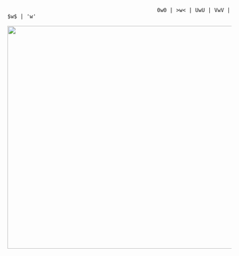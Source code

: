           
           
                                                   0w0 | >w< | UwU | VwV | $w$ | 'w'

   <p align="center"> 
   <img src="https://c.tenor.com/A7WS15hHQDEAAAAC/azur-lane-kaga.gif" width="1000" height="500">
  
<p>
 

<!--
**pooh18528/pooh18528** is a ✨ _special_ ✨ repository because its `README.md` (this file) appears on your GitHub profile.


Here are some ideas to get you started:

- 🔭 I’m currently working on ...
- 🌱 I’m currently learning ...
- 👯 I’m looking to collaborate on ...
- 🤔 I’m looking for help with ...
- 💬 Ask me about ...
- 📫 How to reach me: ...
- 😄 Pronouns: ...
- ⚡ Fun fact: ...
-->
